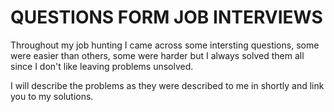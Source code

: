 # QUESTIONS FORM JOB INTERVIEWS

Throughout my job hunting I came across some intersting questions, some were easier than
others, some were harder but I always solved them all since I don't like leaving problems unsolved.

I will describe the problems as they were described to me in shortly and link you to my solutions.